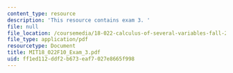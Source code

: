```yaml
---
content_type: resource
description: 'This resource contains exam 3. '
file: null
file_location: /coursemedia/18-022-calculus-of-several-variables-fall-2010/ff1ed112ddf2b673eaf7027e8665f998_MIT18_022F10_Exam_3.pdf
file_type: application/pdf
resourcetype: Document
title: MIT18_022F10_Exam_3.pdf
uid: ff1ed112-ddf2-b673-eaf7-027e8665f998
---
```


